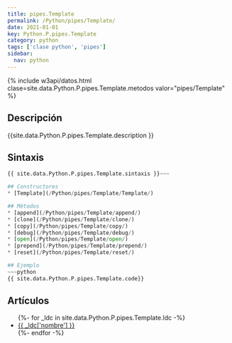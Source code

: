```yaml
---
title: pipes.Template
permalink: /Python/pipes/Template/
date: 2021-01-01
key: Python.P.pipes.Template
category: python
tags: ['clase python', 'pipes']
sidebar: 
  nav: python
---
```


{% include w3api/datos.html clase=site.data.Python.P.pipes.Template.metodos valor="pipes/Template" %}

## Descripción
{{site.data.Python.P.pipes.Template.description }}

## Sintaxis
~~~python
{{ site.data.Python.P.pipes.Template.sintaxis }}~~~

## Constructores
* [Template](/Python/pipes/Template/Template/)

## Métodos
* [append](/Python/pipes/Template/append/)
* [clone](/Python/pipes/Template/clone/)
* [copy](/Python/pipes/Template/copy/)
* [debug](/Python/pipes/Template/debug/)
* [open](/Python/pipes/Template/open/)
* [prepend](/Python/pipes/Template/prepend/)
* [reset](/Python/pipes/Template/reset/)

## Ejemplo
~~~python
{{ site.data.Python.P.pipes.Template.code}}
~~~

## Artículos
<ul>
{%- for _ldc in site.data.Python.P.pipes.Template.ldc -%}
   <li>
       <a href="{{_ldc['url'] }}">{{ _ldc['nombre'] }}</a>
   </li>
{%- endfor -%}
</ul>
